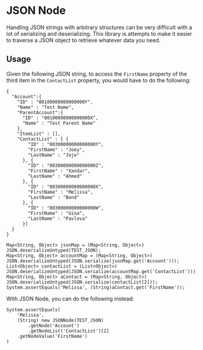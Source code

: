 # JSON Node

Handling JSON strings with arbitrary structures can be very difficult with a lot of serializing and deserializing. This library is attempts to make it easier to traverse a JSON object to retrieve whatever data you need.

## Usage

Given the following JSON string, to access the `FirstName` property of the third item in the `ContactList` property, you would have to do the following:
```
{ 
  "Account":{ 
    "ID" : "00100000000000000Y", 
    "Name" : "Test Name", 
    "ParentAccount":{ 
      "ID" : "00100000000000000X", 
      "Name" : "Test Parent Name" 
    }, 
    "ItemList" : [], 
    "ContactList" : [ { 
        "ID" : "00300000000000000Y", 
        "FirstName" : "Joey", 
        "LastName" : "Jojo" 
      }, { 
        "ID" : "00300000000000000Z", 
        "FirstName" : "Xandar", 
        "LastName" : "Ahmed" 
      }, { 
        "ID" : "00300000000000000X", 
        "FirstName" : "Melissa", 
        "LastName" : "Bond" 
      }, { 
        "ID" : "00300000000000000W", 
        "FirstName" : "Gina", 
        "LastName" : "Pavlova" 
      }] 
  }
}
```

```
Map<String, Object> jsonMap = (Map<String, Object>) JSON.deserializeUntyped(TEST_JSON);
Map<String, Object> accountMap = (Map<String, Object>) JSON.deserializeUntyped(JSON.serialize(jsonMap.get('Account')));
List<Object> contactList = (List<Object>) JSON.deserializeUntyped(JSON.serialize(accountMap.get('ContactList')));
Map<String, Object> aContact = (Map<String, Object>) JSON.deserializeUntyped(JSON.serialize(contactList[2]));
System.assertEquals('Melissa', (String)aContact.get('FirstName'));
```

With JSON Node, you can do the following instead:
```
System.assertEquals(
    'Melissa',
    (String) new JSONNode(TEST_JSON)
        .getNode('Account')
        .getNodeList('ContactList')[2]
    .getNodeValue('FirstName')
)
```